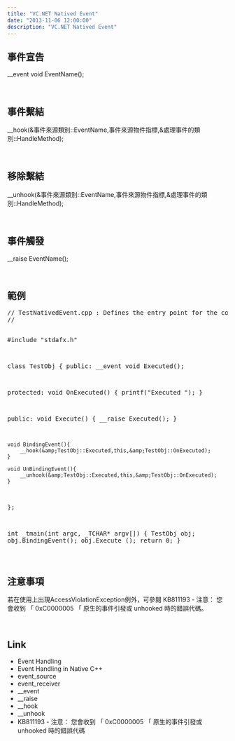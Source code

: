 ```yaml
---
title: "VC.NET Natived Event"
date: "2013-11-06 12:00:00"
description: "VC.NET Natived Event"
---
```


<h2>
	事件宣告</h2>
<p>
	__event void EventName();</p>
<p>
	 </p>
<h2>
	事件繫結</h2>
<p>
	__hook(&amp;事件來源類別::EventName,事件來源物件指標,&amp;處理事件的類別::HandleMethod);</p>
<p>
	 </p>
<h2>
	移除繫結</h2>
<p>
	__unhook(&amp;事件來源類別::EventName,事件來源物件指標,&amp;處理事件的類別::HandleMethod);</p>
<p>
	 </p>
<h2>
	事件觸發</h2>
<p>
	__raise EventName();</p>
<p>
	 </p>
<h2>
	範例</h2>
<div class="wlWriterEditableSmartContent" id="scid:812469c5-0cb0-4c63-8c15-c81123a09de7:95509f6e-2cbf-4150-a786-c64ddd9be28f" style="padding-bottom: 0px; margin: 0px; padding-left: 0px; padding-right: 0px; display: inline; float: none; padding-top: 0px">
	<pre class="c:nocontrols" name="code">
// TestNativedEvent.cpp : Defines the entry point for the console application.
//

#include "stdafx.h"

class TestObj
{
public:
	__event void Executed();

protected:
	void OnExecuted()
	{
		printf("Executed
");
	}

public:
	void Execute()
	{
		__raise Executed();
	}

	void BindingEvent(){
		__hook(&amp;TestObj::Executed,this,&amp;TestObj::OnExecuted);
	}

	void UnBindingEvent(){
		__unhook(&amp;TestObj::Executed,this,&amp;TestObj::OnExecuted);
	}


};


int _tmain(int argc, _TCHAR* argv[])
{
	TestObj obj;
	obj.BindingEvent();
	obj.Execute ();
	return 0;
}</pre>
</div>
<h2>
	<br />
	注意事項</h2>
<p>
	若在使用上出現AccessViolationException例外，可參閱 KB811193 - 注意： 您會收到 「 0xC0000005 「 原生的事件引發或 unhooked 時的錯誤代碼。</p>
<p>
	 </p>
<h2>
	Link</h2>
<ul>
	<li>
		Event Handling</li>
	<li>
		Event Handling in Native C++</li>
	<li>
		event_source</li>
	<li>
		event_receiver</li>
	<li>
		__event</li>
	<li>
		__raise</li>
	<li>
		__hook</li>
	<li>
		__unhook</li>
	<li>
		KB811193 - 注意： 您會收到 「 0xC0000005 「 原生的事件引發或 unhooked 時的錯誤代碼</li>
</ul>
